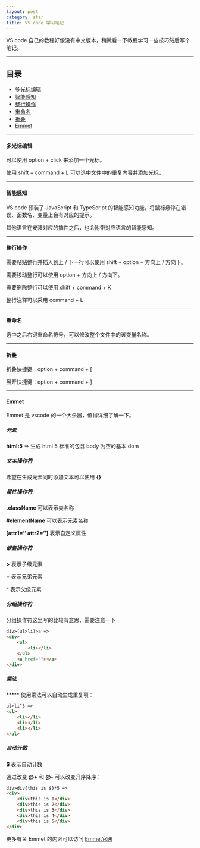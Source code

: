 ```yaml
---
layout: post
category: star
title: VS code 学习笔记
---
```


VS code 自己的教程好像没有中文版本，稍微看一下教程学习一些技巧然后写个笔记。

---

## 目录

- [多光标编辑](#多光标编辑)
- [智能感知](#智能感知)
- [整行操作](#整行操作)
- [重命名](#重命名)
- [折叠](#折叠)
- [Emmet](#emmet)

---

#### 多光标编辑

可以使用 option + click 来添加一个光标。

使用 shift + command + L 可以选中文件中的重复内容并添加光标。

---

#### 智能感知

VS code 预装了 JavaScript 和 TypeScript 的智能感知功能，将鼠标悬停在错误、函数名、变量上会有对应的提示。

其他语言在安装对应的插件之后，也会附带对应语言的智能感知。

---

#### 整行操作

需要粘贴整行并插入到上 / 下一行可以使用 shift + option + 方向上 / 方向下。

需要移动整行可以使用 option + 方向上 / 方向下。

需要删除整行可以使用 shift + command + K

整行注释可以采用 command + L

---

#### 重命名

选中之后右键重命名符号，可以修改整个文件中的该变量名称。

---

#### 折叠

折叠快捷键：option + command + [

展开快捷键：option + command + ]

---

#### Emmet

Emmet 是 vscode 的一个大杀器，值得详细了解一下。

##### 元素

**html:5** => 生成 html 5 标准的包含 body 为空的基本 dom

##### 文本操作符

希望在生成元素同时添加文本可以使用 **{}**

##### 属性操作符

**.className** 可以表示类名称

**#elementName** 可以表示元素名称

**[attr1=’’ attr2=’’]** 表示自定义属性

##### 嵌套操作符

**&gt;** 表示子级元素

**+** 表示兄弟元素

**^** 表示父级元素

##### 分组操作符

分组操作符这里写的比较有意思，需要注意一下

```html
div>(ul>li)>a =>
<div>
    <ul>
        <li></li>
    </ul>
    <a href=""></a>
</div>
```

##### 乘法

***** 使用乘法可以自动生成重复项：

```html
ul>li^3 =>
<ul>
    <li></li>
    <li></li>
    <li></li>
</ul>
```

##### 自动计数

**$** 表示自动计数

通过改变 **@+** 和 **@-** 可以改变升序降序：

```html
div>div{this is $}*5 =>
<div>
    <div>this is 1</div>
    <div>this is 2</div>
    <div>this is 3</div>
    <div>this is 4</div>
    <div>this is 5</div>
</div>
```

更多有关 Emmet 的内容可以访问 [ Emmet官网 ](https://docs.emmet.io/)



